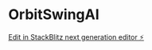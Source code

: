 # OrbitSwingAI

[Edit in StackBlitz next generation editor ⚡️](https://stackblitz.com/~/github.com/vi100t/OrbitSwingAI)